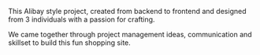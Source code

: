 This Alibay style project, created from backend to frontend and designed from 3 individuals with a passion for crafting.

We came together through project management ideas, communication and skillset to build this fun shopping site.
